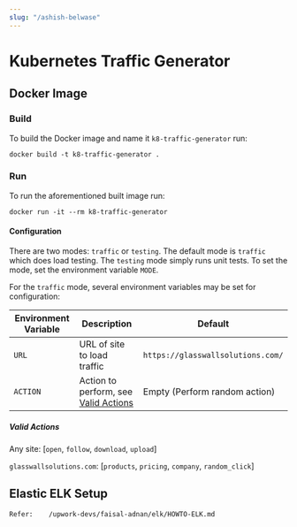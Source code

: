 ```yaml
---
slug: "/ashish-belwase"
---
```

# Kubernetes Traffic Generator

## Docker Image

### Build

To build the Docker image and name it `k8-traffic-generator` run:

`docker build -t k8-traffic-generator .`

### Run

To run the aforementioned built image run:

`docker run -it --rm k8-traffic-generator`

#### Configuration

There are two modes: `traffic` or `testing`. The default mode is `traffic` which does load testing. The `testing` mode simply runs unit tests. To set the mode, set the environment variable `MODE`.

For the `traffic` mode, several environment variables may be set for configuration:

| Environment Variable | Description                                               | Default                           |
| -------------------- | --------------------------------------------------------- | --------------------------------- |
| `URL`                | URL of site to load traffic                               | `https://glasswallsolutions.com/` |
| `ACTION`             | Action to perform, see [Valid Actions](#possible-actions) | Empty (Perform random action)     |

##### Valid Actions

Any site: [`open`, `follow`, `download`, `upload`]

`glasswallsolutions.com`: [`products`, `pricing`, `company`, `random_click`]

## Elastic ELK Setup

```
Refer:    /upwork-devs/faisal-adnan/elk/HOWTO-ELK.md
```
